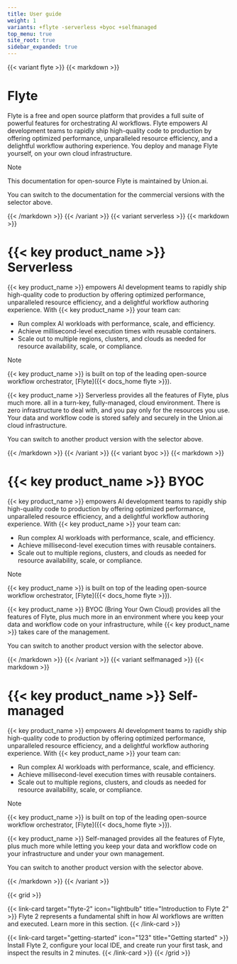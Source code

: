 ```yaml
---
title: User guide
weight: 1
variants: +flyte -serverless +byoc +selfmanaged
top_menu: true
site_root: true
sidebar_expanded: true
---
```


{{< variant flyte >}}
{{< markdown >}}

# Flyte

Flyte is a free and open source platform that provides a full suite of powerful features for orchestrating AI workflows.
Flyte empowers AI development teams to rapidly ship high-quality code to production by offering optimized performance, unparalleled resource efficiency, and a delightful workflow authoring experience.
You deploy and manage Flyte yourself, on your own cloud infrastructure.

> [!NOTE]
> This documentation for open-source Flyte is maintained by Union.ai.
>
> You can switch to the documentation for the commercial versions with the selector above.

{{< /markdown >}}
{{< /variant >}}
{{< variant serverless >}}
{{< markdown >}}

# {{< key product_name >}} Serverless

{{< key product_name >}} empowers AI development teams to rapidly ship high-quality code to production by offering optimized performance, unparalleled resource efficiency, and a delightful workflow authoring experience. With {{< key product_name >}} your team can:

* Run complex AI workloads with performance, scale, and efficiency.
* Achieve millisecond-level execution times with reusable containers.
* Scale out to multiple regions, clusters, and clouds as needed for resource availability, scale, or compliance.

> [!NOTE]
> {{< key product_name >}} is built on top of the leading open-source workflow orchestrator, [Flyte]({{< docs_home flyte >}}).
>
> {{< key product_name >}} Serverless provides all the features of Flyte, plus much more.
> all in a turn-key, fully-managed, cloud environment.
> There is zero infrastructure to deal with, and you pay only for the resources you use.
> Your data and workflow code is stored safely and securely in the Union.ai cloud infrastructure.
>
> You can switch to another product version with the selector above.

{{< /markdown >}}
{{< /variant >}}
{{< variant byoc >}}
{{< markdown >}}

# {{< key product_name >}} BYOC

{{< key product_name >}} empowers AI development teams to rapidly ship high-quality code to production by offering optimized performance, unparalleled resource efficiency, and a delightful workflow authoring experience. With {{< key product_name >}} your team can:

* Run complex AI workloads with performance, scale, and efficiency.
* Achieve millisecond-level execution times with reusable containers.
* Scale out to multiple regions, clusters, and clouds as needed for resource availability, scale, or compliance.

> [!NOTE]
> {{< key product_name >}} is built on top of the leading open-source workflow orchestrator, [Flyte]({{< docs_home flyte >}}).
>
> {{< key product_name >}} BYOC (Bring Your Own Cloud) provides all the features of Flyte, plus much more
> in an environment where you keep your data and workflow code on your infrastructure, while {{< key product_name >}} takes care of the management.
>
> You can switch to another product version with the selector above.

{{< /markdown >}}
{{< /variant >}}
{{< variant selfmanaged >}}
{{< markdown >}}

# {{< key product_name >}} Self-managed

{{< key product_name >}} empowers AI development teams to rapidly ship high-quality code to production by offering optimized performance, unparalleled resource efficiency, and a delightful workflow authoring experience. With {{< key product_name >}} your team can:

* Run complex AI workloads with performance, scale, and efficiency.
* Achieve millisecond-level execution times with reusable containers.
* Scale out to multiple regions, clusters, and clouds as needed for resource availability, scale, or compliance.

> [!NOTE]
> {{< key product_name >}} is built on top of the leading open-source workflow orchestrator, [Flyte]({{< docs_home flyte >}}).
>
> {{< key product_name >}} Self-managed provides all the features of Flyte, plus much more
> while letting you keep your data and workflow code on your infrastructure and under your own management.
>
> You can switch to another product version with the selector above.

{{< /markdown >}}
{{< /variant >}}

{{< grid >}}

{{< link-card target="flyte-2" icon="lightbulb" title="Introduction to Flyte 2" >}}
Flyte 2 represents a fundamental shift in how AI workflows are written and executed. Learn
more in this section.
{{< /link-card >}}

{{< link-card target="getting-started" icon="123" title="Getting started" >}}
Install Flyte 2, configure your local IDE, and create run your first task, and inspect the results in 2 minutes.
{{< /link-card >}}
{{< /grid >}}
